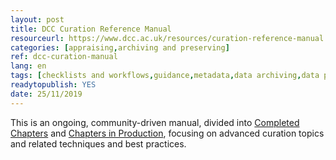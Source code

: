 ```yaml
---
layout: post 
title: DCC Curation Reference Manual
resourceurl: https://www.dcc.ac.uk/resources/curation-reference-manual
categories: [appraising,archiving and preserving]
ref: dcc-curation-manual
lang: en
tags: [checklists and workflows,guidance,metadata,data archiving,data preservation,file formats,ontologies,best practices,data management planning,data appraisal,research data licensing,maintenance and sustainability]
readytopublish: YES
date: 25/11/2019
---
```

This is an ongoing, community-driven manual, divided into [Completed Chapters](https://www.dcc.ac.uk/resources/curation-reference-manual/completed-chapters) and [Chapters in Production](https://www.dcc.ac.uk/resources/curation-reference-manual/chapters-production), focusing on advanced curation topics and related techniques and best practices.